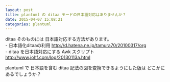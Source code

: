 ```yaml
---
layout: post
title: plantuml の ditaa モードの日本語対応はありませんか？
date: 2015-04-07 15:08:21
categories: plantuml
---
```

<p>ditaa そのものには 日本語対応する方法があります。<br>
- 日本語化ditaaの利用 <a href="http://d.hatena.ne.jp/tamura70/20100317/org" rel="nofollow">http://d.hatena.ne.jp/tamura70/20100317/org</a><br>
- ditaa を日本語対応にする Awk スクリプト <a href="http://www.johf.com/log/20130113a.html" rel="nofollow">http://www.johf.com/log/20130113a.html</a></p>

<p>plantuml で 日本語を含む ditaa 記法の図を変換できるようにした版は どこかにあるでしょうか？</p>
